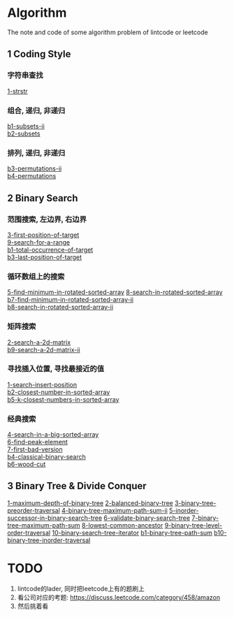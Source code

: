 # Algorithm
The note and code of some algorithm problem of lintcode or leetcode

## 1 Coding Style

### 字符串查找
[1-strstr](https://github.com/wang-yang/alg/blob/master/coding_style/1-strstr.java)  

### 组合, 递归, 非递归
[b1-subsets-ii](https://github.com/wang-yang/alg/blob/master/coding_style/b1-subsets-ii.java)  
[b2-subsets](https://github.com/wang-yang/alg/blob/master/coding_style/b2-subsets.java)  

### 排列, 递归, 非递归
[b3-permutations-ii](https://github.com/wang-yang/alg/blob/master/coding_style/b3-permutations-ii.java)  
[b4-permutations](https://github.com/wang-yang/alg/blob/master/coding_style/b4-permutations.java)  

## 2 Binary Search

### 范围搜索, 左边界, 右边界
[3-first-position-of-target](https://github.com/wang-yang/alg/blob/master/binary_search/3-first-position-of-target.java)  
[9-search-for-a-range](https://github.com/wang-yang/alg/blob/master/binary_search/9-search-for-a-range.java)  
[b1-total-occurrence-of-target](https://github.com/wang-yang/alg/blob/master/binary_search/b1-total-occurrence-of-target.java)  
[b3-last-position-of-target](https://github.com/wang-yang/alg/blob/master/binary_search/b3-last-position-of-target.java)  

### 循环数组上的搜索
[5-find-minimum-in-rotated-sorted-array](https://github.com/wang-yang/alg/blob/master/binary_search/5-find-minimum-in-rotated-sorted-array.java)
[8-search-in-rotated-sorted-array](https://github.com/wang-yang/alg/blob/master/binary_search/8-search-in-rotated-sorted-array.java)  
[b7-find-minimum-in-rotated-sorted-array-ii](https://github.com/wang-yang/alg/blob/master/binary_search/b7-find-minimum-in-rotated-sorted-array-ii.java)  
[b8-search-in-rotated-sorted-array-ii](https://github.com/wang-yang/alg/blob/master/binary_search/b8-search-in-rotated-sorted-array-ii.java)  

### 矩阵搜索
[2-search-a-2d-matrix](https://github.com/wang-yang/alg/blob/master/binary_search/2-search-a-2d-matrix.java)  
[b9-search-a-2d-matrix-ii](https://github.com/wang-yang/alg/blob/master/binary_search/b9-search-a-2d-matrix-ii.java)  

### 寻找插入位置, 寻找最接近的值
[1-search-insert-position](https://github.com/wang-yang/alg/blob/master/binary_search/1-search-insert-position.java)  
[b2-closest-number-in-sorted-array](https://github.com/wang-yang/alg/blob/master/binary_search/b2-closest-number-in-sorted-array.java)  
[b5-k-closest-numbers-in-sorted-array](https://github.com/wang-yang/alg/blob/master/binary_search/b5-k-closest-numbers-in-sorted-array.java)  

### 经典搜索
[4-search-in-a-big-sorted-array](https://github.com/wang-yang/alg/blob/master/binary_search/4-search-in-a-big-sorted-array.java)  
[6-find-peak-element](https://github.com/wang-yang/alg/blob/master/binary_search/6-find-peak-element.java)  
[7-first-bad-version](https://github.com/wang-yang/alg/blob/master/binary_search/7-first-bad-version.java)  
[b4-classical-binary-search](https://github.com/wang-yang/alg/blob/master/binary_search/b4-classical-binary-search.java)  
[b6-wood-cut](https://github.com/wang-yang/alg/blob/master/binary_search/b6-wood-cut.java)  

## 3 Binary Tree & Divide Conquer

[1-maximum-depth-of-binary-tree](binary_tree/1-maximum-depth-of-binary-tree.java)
[2-balanced-binary-tree]()
[3-binary-tree-preorder-traversal]()
[4-binary-tree-maximum-path-sum-ii]()
[5-inorder-successor-in-binary-search-tree]()
[6-validate-binary-search-tree]()
[7-binary-tree-maximum-path-sum]()
[8-lowest-common-ancestor]()
[9-binary-tree-level-order-traversal]()
[10-binary-search-tree-iterator]()
[b1-binary-tree-path-sum]()
[b10-binary-tree-inorder-traversal]()














# TODO
1. lintcode的lader, 同时把leetcode上有的题刷上
2. 看公司对应的考题: https://discuss.leetcode.com/category/458/amazon
3. 然后挑着看
